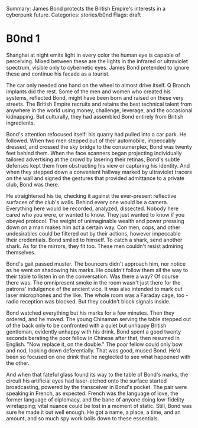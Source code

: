 Summary: James Bond protects the British Empire's interests in a cyberpunk future.
Categories: stories/b0nd
Flags: draft

# B0nd 1

Shanghai at night emits light in every color the human eye is capable of perceiving. Mixed between these are the lights in the infrared or ultraviolet spectrum, visible only to cybernetic eyes. James Bond pretended to ignore these and continue his facade as a tourist.

The car only needed one hand on the wheel to almost drive itself. Q Branch implants did the rest. Some of the men and women who created his systems, reflected Bond, might have been born and raised on these very streets. The British Empire recruits and retains the best technical talent from anywhere in the world using money, challenge, leverage, and the occasional kidnapping. But culturally, they had assembled Bond entirely from British ingredients.

Bond's attention refocused itself: his quarry had pulled into a car park. He followed. When two men stepped out of their automobile, impeccably dressed, and crossed the sky bridge to the consumerplex, Bond was twenty feet behind them. When the face scanners began projecting individually tailored advertising at the crowd by lasering their retinas, Bond's subtle defenses kept them from obstructing his view or capturing his identity. And when they stepped down a convenient hallway marked by ultraviolet tracers on the wall and signed the gestures that provided admittance to a private club, Bond was there.

He straightened his tie, checking it against the ever-present reflective surfaces of the club's walls. Behind every one would be a camera. Everything here would be recorded, analyzed, dissected. Nobody here cared who you were, or wanted to know. They just wanted to know if you obeyed protocol. The weight of unimaginable wealth and power pressing down on a man makes him act a certain way. Con men, cops, and other undesirables could be filtered out by their actions, however impeccable their credentials. Bond smiled to himself. To catch a shark, send another shark. As for the mirrors, they fit too. These men couldn't resist admiring themselves.

Bond's gait passed muster. The bouncers didn't approach him, nor notice as he went on shadowing his marks. He couldn't follow them all the way to their table to listen in on the conversation. Was there a way? Of course there was. The omnipresent smoke in the room wasn't just there for the patrons' indulgence of the ancient vice. It was also intended to mark out laser microphones and the like. The whole room was a Faraday cage, too - radio reception was blocked. But they couldn't block signals inside.

Bond watched everything but his marks for a few minutes. Then they ordered, and he moved. The young Chinaman serving the table stepped out of the back only to be confronted with a quiet but unhappy British gentleman, evidently unhappy with his drink. Bond spent a good twenty seconds berating the poor fellow in Chinese after that, then resumed in English. "Now replace it, on the double." The poor fellow could only bow and nod, looking down deferentially. That was good, mused Bond. He'd been so focused on one drink that he neglected to see what happened with the other.

And when that fateful glass found its way to the table of Bond's marks, the circuit his artificial eyes had laser-etched onto the surface started broadcasting, powered by the transceiver in Bond's pocket. The pair were speaking in French, as expected. French was the language of love, the former language of diplomacy, and the bane of anyone doing low-fidelity wiretapping; vital nuance could be lost in a moment of static. Still, Bond was sure he made it out well enough. He got a name, a place, a time, and an amount, and so much spy work boils down to these essentials.
